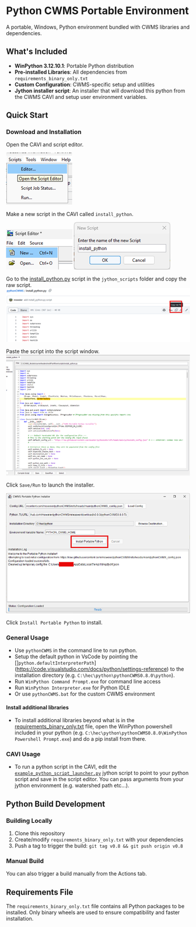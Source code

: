 # Python CWMS Portable Environment

A portable, Windows, Python environment bundled with CWMS libraries and dependencies.

## What's Included

- **WinPython 3.12.10.1**: Portable Python distribution
- **Pre-installed Libraries**: All dependencies from `requirements_binary_only.txt`
- **Custom Configuration**: CWMS-specific setup and utilities
- **Jython installer script**: An installer that will download this python from the CWMS CAVI and setup user environment variables.

## Quick Start

### Download and Installation
Open the CAVI and script editor.

![alt text](./screenshots/image.png)

Make a new script in the CAVI called `install_python`.

![alt text](./screenshots/image-2.png)
![alt text](./screenshots/image-3.png)

Go to the [install_python.py](./jython_scripts/install_python.py) script in the `jython_scripts` folder and copy the raw script.
![alt text](./screenshots/image-1.png)

Paste the script into the script window.
![alt text](./screenshots/image-4.png)

Click `Save/Run` to launch the installer.

![alt text](./screenshots/image-5.png)

Click `Install Portable Python` to install.

### General Usage
- Use `pythonCWMS` in the command line to run python.
- Setup the default python in VsCode by pointing the []`python.defaultInterpreterPath`] (https://code.visualstudio.com/docs/python/settings-reference) to the installation directory (e.g. `C:\hec\python\pythonCWMS0.8.0\python`). 
- Run `WinPython Command Prompt.exe` for command line access
- Run `WinPython Interpreter.exe` for Python IDLE
- Or use `pythonCWMS.bat` for the custom CWMS environment
  
#### Install additional libraries
- To install additional libraries beyond what is in the [requirements_binary_only.txt](./requirements_binary_only.txt) file, open the WinPython powershell included in your python (e.g. `C:\hec\python\pythonCWMS0.8.0\WinPython Powershell Prompt.exe`) and do a pip install from there.

### CAVI Usage
- To run a python script in the CAVI, edit the [`example_python_script_launcher.py`](./jython_scripts/example_python_script_launcher.py) jython script to point to your python script and save in the script editor. You can pass arguments from your jython environment (e.g. watershed path etc...).

## Python Build Development

### Building Locally
1. Clone this repository
2. Create/modify `requirements_binary_only.txt` with your dependencies
3. Push a tag to trigger the build: `git tag v0.8 && git push origin v0.8`

### Manual Build
You can also trigger a build manually from the Actions tab.

## Requirements File

The `requirements_binary_only.txt` file contains all Python packages to be installed. Only binary wheels are used to ensure compatibility and faster installation.

